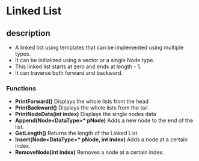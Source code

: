 # Linked List

## description
* A linked list using templates that can be implemented using multiple types.
* It can be initialized using a vector or a single Node type.
* This linked list starts at zero and ends at length - 1.
* It can traverse both forward and backward.

### Functions
- **PrintForward()** Displays the whole lists from the head
- **PrintBackward()** Displays the whole lists from the tail
- **PrintNodeData(int index)** Displays the single nodes data
- **Append(Node\<DataType\>\* pNode)** Adds a new node to the end of the list.
- **GetLength()** Returns the length of the Linked List.
- **Insert(Node\<DataType\>\* pNode, int index)** Adds a node at a certain index.
- **RemoveNode(int index)** Removes a node at a certain index. 
